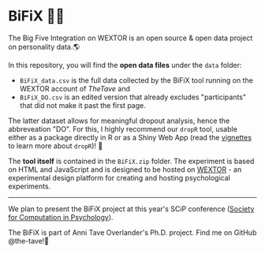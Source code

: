 # BiFiX 👤💡

The Big Five Integration on WEXTOR is an open source &amp; open data project on personality data.🌎

In this repository, you will find the **open data files** under the `data` folder: 
- `BiFiX_data.csv` is the full data collected by the BiFiX tool running on the WEXTOR account of _TheTave_ and
- `BiFiX_DO.csv` is an edited version that already excludes "participants" that did not make it past the first page.

The latter dataset allows for meaningful dropout analysis, hence the abbreveation "DO". For this, I highly recommend our `dropR` tool, usable either as a package directly in R or as a Shiny Web App (read the [vignettes](https://iscience-kn.github.io/dropR/) to learn more about `dropR`)! 👾

The **tool itself** is contained in the `BiFiX.zip` folder. 
The experiment is based on HTML and JavaScript and is designed to be hosted on [WEXTOR](https://wextor.eu/) - an experimental design platform for creating and hosting psychological experiments. 

<hr>

We plan to present the BiFiX project at this year's SCiP conference ([Society for Computation in Psychology](https://computationinpsych.com/)).

The BiFiX is part of Anni Tave Overlander's Ph.D. project. Find me on GitHub @the-tave!🤘
